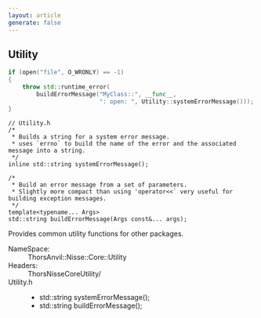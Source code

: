 ```yaml
---
layout: article
generate: false
---
```


## Utility

```cpp
if (open("file", O_WRONLY) == -1)
{
    throw std::runtime_error(
        buildErrorMessage("MyClass::", __func__,
                          ": open: ", Utility::systemErrorMessage()));
}
```
```cpp--DeepDive
// Utility.h
/*
 * Builds a string for a system error message.
 * uses `errno` to build the name of the error and the associated message into a string.
 */
inline std::string systemErrorMessage();

/*
 * Build an error message from a set of parameters.
 * Slightly more compact than using 'operator<<` very useful for building exception messages.
 */
template<typename... Args>
std::string buildErrorMessage(Args const&... args);
```

Provides common utility functions for other packages.
<dl>
<dt>NameSpace:</dt><dd>ThorsAnvil::Nisse::Core::Utility</dd>
<dt>Headers:</dt><dd>ThorsNisseCoreUtility/</dd>
<dt>Utility.h</dt><dd>

* std::string systemErrorMessage();
* std::string buildErrorMessage();

</dd>
</dl>

